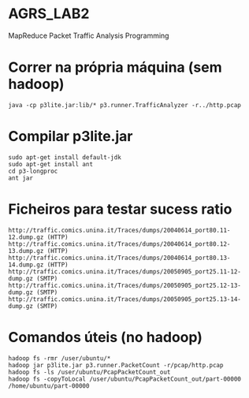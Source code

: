 # AGRS_LAB2
MapReduce Packet Traffic Analysis Programming

# Correr na própria máquina (sem hadoop)
```
java -cp p3lite.jar:lib/* p3.runner.TrafficAnalyzer -r../http.pcap
```

# Compilar p3lite.jar
```
sudo apt-get install default-jdk
sudo apt-get install ant
cd p3-longproc
ant jar
```

# Ficheiros para testar sucess ratio
```
http://traffic.comics.unina.it/Traces/dumps/20040614_port80.11-12.dump.gz (HTTP)
http://traffic.comics.unina.it/Traces/dumps/20040614_port80.12-13.dump.gz (HTTP)
http://traffic.comics.unina.it/Traces/dumps/20040614_port80.13-14.dump.gz (HTTP)
http://traffic.comics.unina.it/Traces/dumps/20050905_port25.11-12-dump.gz (SMTP)
http://traffic.comics.unina.it/Traces/dumps/20050905_port25.12-13-dump.gz (SMTP)
http://traffic.comics.unina.it/Traces/dumps/20050905_port25.13-14-dump.gz (SMTP)
```

# Comandos úteis (no hadoop)
```
hadoop fs -rmr /user/ubuntu/*
hadoop jar p3lite.jar p3.runner.PacketCount -r/pcap/http.pcap
hadoop fs -ls /user/ubuntu/PcapPacketCount_out
hadoop fs -copyToLocal /user/ubuntu/PcapPacketCount_out/part-00000 /home/ubuntu/part-00000
```
